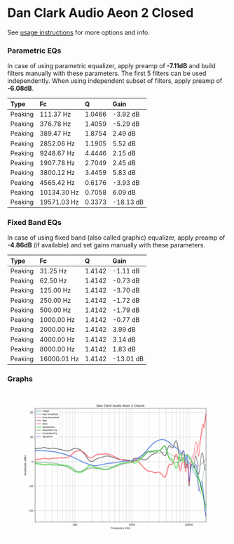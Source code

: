 # Dan Clark Audio Aeon 2 Closed
See [usage instructions](https://github.com/jaakkopasanen/AutoEq#usage) for more options and info.

### Parametric EQs
In case of using parametric equalizer, apply preamp of **-7.11dB** and build filters manually
with these parameters. The first 5 filters can be used independently.
When using independent subset of filters, apply preamp of **-6.08dB**.

| Type    | Fc          |      Q | Gain      |
|:--------|:------------|:-------|:----------|
| Peaking | 111.37 Hz   | 1.0466 | -3.92 dB  |
| Peaking | 376.78 Hz   | 1.4059 | -5.29 dB  |
| Peaking | 389.47 Hz   | 1.8754 | 2.49 dB   |
| Peaking | 2852.06 Hz  | 1.1905 | 5.52 dB   |
| Peaking | 9248.67 Hz  | 4.4446 | 2.15 dB   |
| Peaking | 1907.78 Hz  | 2.7049 | 2.45 dB   |
| Peaking | 3800.12 Hz  | 3.4459 | 5.83 dB   |
| Peaking | 4565.42 Hz  | 0.6176 | -3.93 dB  |
| Peaking | 10134.30 Hz | 0.7058 | 6.09 dB   |
| Peaking | 19571.03 Hz | 0.3373 | -18.13 dB |

### Fixed Band EQs
In case of using fixed band (also called graphic) equalizer, apply preamp of **-4.86dB**
(if available) and set gains manually with these parameters.

| Type    | Fc          |      Q | Gain      |
|:--------|:------------|:-------|:----------|
| Peaking | 31.25 Hz    | 1.4142 | -1.11 dB  |
| Peaking | 62.50 Hz    | 1.4142 | -0.73 dB  |
| Peaking | 125.00 Hz   | 1.4142 | -3.70 dB  |
| Peaking | 250.00 Hz   | 1.4142 | -1.72 dB  |
| Peaking | 500.00 Hz   | 1.4142 | -1.79 dB  |
| Peaking | 1000.00 Hz  | 1.4142 | -0.77 dB  |
| Peaking | 2000.00 Hz  | 1.4142 | 3.99 dB   |
| Peaking | 4000.00 Hz  | 1.4142 | 3.14 dB   |
| Peaking | 8000.00 Hz  | 1.4142 | 1.83 dB   |
| Peaking | 16000.01 Hz | 1.4142 | -13.01 dB |

### Graphs
![](./Dan%20Clark%20Audio%20Aeon%202%20Closed.png)